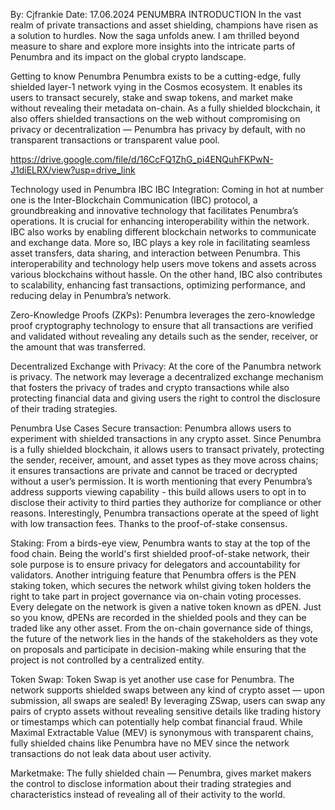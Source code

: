 By: Cjfrankie
Date: 17.06.2024
PENUMBRA 
INTRODUCTION 
In the vast realm of private transactions and asset shielding, champions have risen as a solution to hurdles. Now the saga unfolds anew. I am thrilled beyond measure to share and explore more insights into the intricate parts of Penumbra and its impact on the global crypto landscape.

Getting to know Penumbra 
Penumbra exists to be a cutting-edge, fully shielded layer-1 network vying in the Cosmos ecosystem. It enables its users to transact securely, stake and swap tokens, and market make without revealing their metadata on-chain. As a fully shielded blockchain, it also offers shielded transactions on the web without compromising on privacy or decentralization — Penumbra has privacy by default, with no transparent transactions or transparent value pool.

https://drive.google.com/file/d/16CcFQ1ZhG_pi4ENQuhFKPwN-J1diELRX/view?usp=drive_link

Technology used in Penumbra IBC 
IBC Integration: Coming in hot at number one is the Inter-Blockchain Communication (IBC) protocol, a groundbreaking and innovative technology that facilitates Penumbra’s operations. It is crucial for enhancing interoperability within the network. IBC also works by enabling different blockchain networks to communicate and exchange data. More so, IBC plays a key role in facilitating seamless asset transfers, data sharing, and interaction between Penumbra. This interoperability and technology help users move tokens and assets across various blockchains without hassle. On the other hand, IBC also contributes to scalability, enhancing fast transactions, optimizing performance, and reducing delay in Penumbra’s network.

Zero-Knowledge Proofs (ZKPs): Penumbra leverages the zero-knowledge proof cryptography technology to ensure that all transactions are verified and validated without revealing any details such as the sender, receiver, or the amount that was transferred.


Decentralized Exchange with Privacy: At the core of the  Panumbra network is privacy. The network may leverage a decentralized exchange mechanism that fosters the privacy of trades and crypto transactions while also protecting  financial data and giving users the right to control the disclosure of their trading strategies.

Penumbra Use Cases
Secure transaction: Penumbra allows users to experiment with shielded transactions in any crypto asset. Since Penumbra is a fully  shielded blockchain, it allows users to transact privately, protecting the sender, receiver, amount, and asset types as they move across chains; it ensures transactions are private and cannot be traced or decrypted without a user’s permission. It is worth mentioning that every Penumbra’s address supports viewing capability - this build allows users to opt in to disclose their activity to third parties they authorize for compliance or other reasons. Interestingly, Penumbra transactions operate at the speed of light with low transaction fees. Thanks to the proof-of-stake consensus. 

Staking: From a birds-eye view, Penumbra wants to stay at the top of the food chain. Being the world's first shielded proof-of-stake network, their sole purpose is to ensure privacy for delegators and accountability for validators. Another intriguing feature that Penumbra offers is the PEN staking token, which secures the network whilst giving token holders the right to take part in project governance via on-chain voting processes. Every delegate on the network is given a native token known as dPEN. Just so you know, dPENs are recorded in the shielded pools and they can be traded like any other asset. From the on-chain governance side of things, the future of the network lies in the hands of the stakeholders as they vote on proposals and participate in decision-making while ensuring that the project is not controlled by a centralized entity. 

Token Swap: Token Swap is yet another use case for Penumbra. The network supports shielded swaps between any kind of crypto asset — upon submission, all swaps are sealed! By leveraging ZSwap, users can swap any pairs of crypto assets without revealing sensitive details like trading history or timestamps which can potentially help combat financial fraud. While Maximal Extractable Value (MEV) is synonymous with transparent chains, fully shielded chains like Penumbra have no MEV since the network transactions do not leak data about user activity.

Marketmake: The fully shielded chain — Penumbra, gives market makers the control to disclose information about their trading strategies and characteristics instead of revealing all of their activity to the world.




